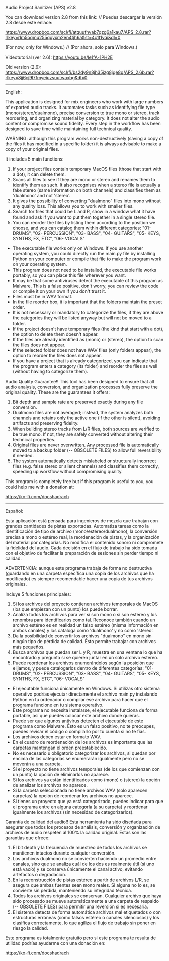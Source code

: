Audio Project Sanitizer (APS) v2.8

You can download version 2.8 from this link: // Puedes descargar la versión 2.8 desde este enlace:

https://www.dropbox.com/scl/fi/atquufnvab7qzg6a1kau7/APS_2.8.rar?rlkey=j1m5oqmu255qoyxm2en4tjh6a&st=4c1t1vqi&dl=0

(For now, only for Windows.) // (Por ahora, solo para Windows.)

Videotutorial (ver 2.6): https://youtu.be/le1fA-1PH2E

Old version (2.6): https://www.dropbox.com/scl/fi/bs2dy9n8jh35jzg8jqe8g/APS_2.6b.rar?rlkey=8jj6cj9l7fmyeiuzsuutwaxbg&dl=0

----------------------------------------------------------------------------------------------------------

English:

This application is designed for mix engineers who work with large numbers of exported audio tracks. It automates tasks such as identifying file type (mono/stereo/dualmono), precise conversion to true mono or stereo, track reordering, and organizing material by category.
It does not alter the audio content or compromise sound fidelity. Every step in the workflow has been designed to save time while maintaining full technical quality.

WARNING: although this program works non-destructively (saving a copy of the files it has modified in a specific folder) it is always advisable to make a copy of your original files.

It includes 5 main functions:
1) If your project files contain temporary MacOS files (those that start with a dot), it can delete them.
2) Scans all files to see if they are mono or stereo and renames them to identify them as such.
It also recognises when a stereo file is actually a fake stereo (same information on both channels) and classifies them as 'dualmono' and not 'stereo'.
3) It gives the possibility of converting "dualmono" files into mono without any quality loss. This allows you to work with smaller files.
4) Search for files that could be L and R, show in a window what it have found and ask if you want to put them together in a single stereo file.
5) You can reorder the files by listing them according to the position we choose, and you can catalog them within different categories:
"01- DRUMS", "02- PERCUSSION", "03- BASS", "04- GUITARS", "05- KEYS, SYNTHS, FX, ETC", "06- VOCALS"

- The executable file works only on Windows. If you use another operating system, you could directly run the main.py file by installing Python on your computer or compile that file to make the program work on your operating system.
- This program does not need to be installed, the executable file works portably, so you can place this file wherever you want.
- It may be that some antiviruses detect the executable of this program as Malware. This is a false positive, don't worry, you can review the code or compile it on your own if you don't trust it.
- Files must be in WAV format.
- In the file reorder box, it is important that the folders maintain the preset order.
- It is not necessary or mandatory to categorize the files, if they are above the categories they will be listed anyway but will not be moved to a folder.
- If the project doesn't have temporary files (the kind that start with a dot), the option to delete them doesn't appear.
- If the files are already identified as (mono) or (stereo), the option to scan the files does not appear.
- If the selected folder does not have WAV files (only folders appear), the option to reorder the files does not appear.
- If you have a project that is already categorized, you can indicate that the program enters a category (its folder) and reorder the files as well (without having to categorize them).

Audio Quality Guarantee!!
This tool has been designed to ensure that all audio analysis, conversion, and organization processes fully preserve the original quality. These are the guarantees it offers:
1) Bit depth and sample rate are preserved exactly during any file conversion.
2) Dualmono files are not averaged; instead, the system analyzes both channels and retains only the active one (if the other is silent), avoiding artifacts and preserving fidelity.
3) When building stereo tracks from L/R files, both sources are verified to be true mono. If not, they are safely converted without altering their technical properties.
4) Original files are never overwritten. Any processed file is automatically moved to a backup folder (-- OBSOLETE FILES) to allow full reversibility if needed.
5) The system automatically detects mislabeled or structurally incorrect files (e.g. false stereo or silent channels) and classifies them correctly, speeding up workflow without compromising quality.

This program is completely free but if this program is useful to you, you could help me with a donation at:

https://ko-fi.com/docshadrach

----------------------------------------------------------------------------------------------------------

Español:

Esta aplicación está pensada para ingenieros de mezcla que trabajan con grandes cantidades de pistas exportadas. Automatiza tareas como la identificación de tipo de archivo (mono/estéreo/dualmono), la conversión precisa a mono o estéreo real, la reordenación de pistas, y la organización del material por categorías.
No modifica el contenido sonoro ni compromete la fidelidad del audio. Cada decisión en el flujo de trabajo ha sido tomada con el objetivo de facilitar la preparación de sesiones sin perder tiempo ni calidad.

ADVERTENCIA: aunque este programa trabaja de forma no destructiva (guardando en una carpeta específica una copia de los archivos que ha modificado) es siempre recomendable hacer una copia de tus archivos originales.

Incluye 5 funciones principales:
1) Si los archivos del proyecto contienen archivos temporales de MacOS (los que empiezan con un punto) los puede borrar.
2) Analiza todos los archivos para ver si son mono o si son estéreo y los renombra para identificarlos como tal.
Reconoce también cuando un archivo estéreo es en realidad un falso estéreo (misma información en ambos canales) y los cataloga como 'dualmono' y no como 'stereo'.
3) Da la posibilidad de convertir los archivos "dualmono" en mono sin ningún tipo de pérdida de calidad. Ésto permite trabajar con archivos más pequeños.
4) Busca archivos que puedan ser L y R, muestra en una ventana lo que ha encontrado y pregunta si se quieren juntar en un solo archivo estéreo.
5) Puede reordenar los archivos enumerándolos según la posición que elijamos, y puede catalogarlos dentro de diferentes categorías:
"01- DRUMS", "02- PERCUSSION", "03- BASS", "04- GUITARS", "05- KEYS, SYNTHS, FX, ETC", "06- VOCALS"

- El ejecutable funciona únicamente en Windows. Si utilizas otro sistema operativo podrías ejecutar directamente el archivo main.py instalando Python en tu ordenador o compilar ese archivo para hacer que el programa funcione en tu sistema operativo.
- Este programa no necesita instalarse, el ejecutable funciona de forma portable, así que puedes colocar este archivo donde quieras.
- Puede ser que algunos antivirus detecten el ejecutable de este programa como Malware. Ésto es un falso positivo, no te preocupes, puedes revisar el código o compilarlo por tu cuenta si no te fías.
- Los archivos deben estar en formato WAV.
- En el cuadro de reordenación de los archivos es importante que las carpetas mantengan el orden preestablecido.
- No es necesario u obligatorio categorizar los archivos, si quedan por encima de las categorías se enumerarán igualmente pero no se moverán a una carpeta.
- Si el proyecto no tiene archivos temporales (de los que comienzan con un punto) la opción de eliminarlos no aparece.
- Si los archivos ya están identificados como (mono) o (stereo) la opción de analizar los archivos no aparece.
- Si la carpeta seleccionada no tiene archivos WAV (solo aparecen carpetas) la opción de reordenar los archivos no aparece.
- Si tienes un proyecto que ya está categorizado, puedes indicar para que el programa entre en alguna categoría (a su carpeta) y reordenar igualmente los archivos (sin necesidad de categorizarlos).

Garantía de calidad del audio!!
Esta herramienta ha sido diseñada para asegurar que todos los procesos de análisis, conversión y organización de archivos de audio respeten al 100% la calidad original. Estas son las garantías que ofrece:
1) El bit depth y la frecuencia de muestreo de todos los archivos se mantienen intactos durante cualquier conversión.
2) Los archivos dualmono no se convierten haciendo un promedio entre canales, sino que se analiza cuál de los dos es realmente útil (si uno está vacío) y se conserva únicamente el canal activo, evitando artefactos o degradación.
3) En la reconstrucción de pistas estéreo a partir de archivos L/R, se asegura que ambas fuentes sean mono reales. Si alguna no lo es, se convierte sin pérdida, manteniendo su integridad técnica.
4) Todos los archivos originales se conservan. Cualquier archivo que haya sido procesado se mueve automáticamente a una carpeta de respaldo (-- OBSOLETE FILES) para permitir una reversión si es necesaria.
5) El sistema detecta de forma automática archivos mal etiquetados o con estructuras erróneas (como falsos estéreo o canales silenciosos) y los clasifica correctamente, lo que agiliza el flujo de trabajo sin poner en riesgo la calidad.

Este programa es totalmente gratuito pero si este programa te resulta de utilidad podrías ayudarme con una donación en:

https://ko-fi.com/docshadrach

